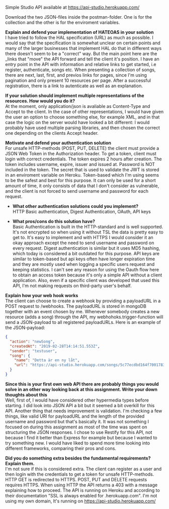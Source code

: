 Simple Studio API available at https://api-studio.herokuapp.com/

Download the two JSON-files inside the postman-folder. One is for the collection and the other is for the enviroment variables. 


**Explain and defend your implementation of HATEOAS in your solution** <br>
I have tried to follow the HAL specification (URL) as much as possible. I would say that the specification is somewhat unclear on certain points and many of the larger businesses that implement HAL do that in different ways there doesn't seem to be a "correct" way. But the main point here are the _links that "move" the API forward and tell the client it's position. I have an entry point in the API with information and relative links to get started, i.e register, authenticate, songs etc. When presenting a collection of songs, there are next, last, first, and previos links for pages, since I'm using pagination and only present 10 resources per page. After a successful registration, there is a link to autenticate as well as an explanation. 

**If your solution should implement multiple representations of the resources. How would you do it?** <br>
At the moment, only application/json is avaliable as Content-Type and Accept to the client. In the case of other representations, I would have given the user an option to choose something else, for example XML, and in that case the logic on the server would have looked a bit different: I would probably have used multiple parsing libraries, and then chosen the correct one depending on the clients Accept header.

**Motivate and defend your authentication solution** <br>
For unsafe HTTP-methods (POST, PUT, DELETE) the client must provide a JSON Web Token in the Authorization header. To get a token, client must login with correct credentials. The token expires 2 hours after creation. The token includes username, expire, issuer and issued at. Password is NOT included in the token. The secret that is used to validate the JWT is stored in an enviroment variable on Heroku. Token-based which I'm using seems to be the safest and best for this purpose. It can only be used for a short amount of time, it only consists of data that I don't consider as vulnerable, and the client is not forced to send username and password for each request.

* **What other authentication solutions could you implement?** <br>
HTTP Basic authentication, Digest Authentication, OAuth, API keys

* **What pros/cons do this solution have?** <br>
Basic Authentication is built in the HTTP-standard and is well supported. It's not encrypted so when using it without TSL the data is pretty easy to get to. It's easy to implement and with HTTPS I would consider it an okay approach except the need to send username and password on every request. Digest authentication is similar but it uses MD5 hashing, which today is considered a bit outdated for this purpose. API keys are similar to token-based but api keys often have longer expiration time and they are mostly used when logging a specific users request and keeping statistics. I can't see any reason for using the Oauth flow here to obtain an access token because it's only a simple API without a client application. Also, even if a specific client was developed that used this API, I'm not making requests on third-party user's behalf.

**Explain how your web hook works** <br>
The client can choose to create a webhook by providing a payloadURL in a POST request to /webhooks. The payloadURL is stored in mongoDB together with an event chosen by me. Whenever somebody creates a new resource (adds a song) through the API, my webhohoks.trigger-function will send a JSON-payload to all registered payloadURLs. Here is an example of the JSON-payload: 

```json
{
  "action": "newSong",
  "createdAt": "2019-02-28T14:14:51.553Z",
  "sender": "testuser",
  "song": {
    "name": "Detta är en ny låt",
    "url": "https://api-studio.herokuapp.com/songs/5c77ecdbd164f700178361dc"
  }
}
```

**Since this is your first own web API there are probably things you would solve in an other way looking back at this assignment. Write your down thoughts about this** <br>
Well, first of, I would have considered other hypermedia types before starting. I did look into JSON API a bit but it seemed a bit overkill for this API. Another thing that needs improvement is validation. I'm checking a few things, like valid URI for payloadURL and the length of the provided username and password but that's basically it. It was not something I focused on during this assignment as most of the time was spent on structuring the JSON responses. I chose to use Restify for this API, not because I find it better than Express for example but because I wanted to try something new. I would have liked to spend more time looking into different frameworks, comparing their pros and cons.

**Did you do something extra besides the fundamental requirements? Explain them.** <br>
I'm not sure if this is considered extra. The client can register as a user and then login with the credentials to get a token for unsafe HTTP-methods. HTTP GET is redirected to HTTPS. POST, PUT and DELETE requests requires HTTPS. When using HTTP the API returns a 403 with a message explaining how to proceed. The API is running on Heroku and according to their documentation "SSL is always enabled for .herokuapp.com". I'm not using my own domain, It's running on https://api-studio.herokuapp.com/
